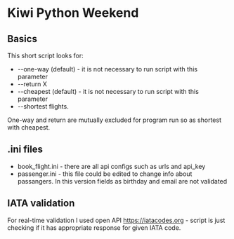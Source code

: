# Kiwi Python Weekend
## Basics
This short script looks for:
* --one-way (default) - it is not necessary to run script with this parameter
* --return X
* --cheapest (default) - it is not necessary to run script with this parameter
* --shortest
flights.

One-way and return are mutually excluded for program run so as shortest with cheapest.

## .ini files
* book_flight.ini - there are all api configs such as urls and api_key
* passenger.ini - this file could be edited to change info about passangers. In this version fields as birthday and email are not validated 

## IATA validation
For real-time validation I used open API https://iatacodes.org - script is just checking if it has appropriate response for given IATA code.
